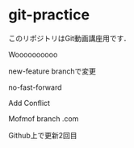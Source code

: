 # git-practice
このリポジトリはGit動画講座用です．

Woooooooooo

new-feature branchで変更

no-fast-forward

Add Conflict

Mofmof branch .com

Github上で更新2回目
